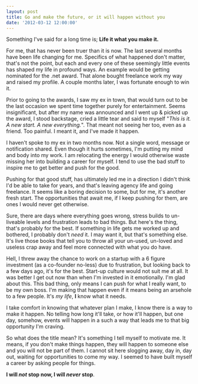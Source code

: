 ```yaml
---
layout: post
title: Go and make the future, or it will happen without you
date: '2012-03-12 12:00:00'
---
```


Something I've said for a long time is; **Life it what you make it.**

For me, that has never been truer than it is now. The last several months have been life changing for me. Specifics of what happened don't matter, that's not the point, but each and every one of these seemingly little events has shaped my life in profound ways. An example would be getting nominated for the .net award. That alone bought freelance work my way and raised my profile. A couple months later, I was fortunate enough to win it.

Prior to going to the awards, I saw my ex in town, that would turn out to be the last occasion we spent time together purely for entertainment. Seems insignificant, but after my name was announced and I went up & picked up the award, I stood backstage, cried a little tear and said to myself "*This is it. A new start. A new everything.*". That meant not seeing her too, even as a friend. Too painful. I meant it, and I've made it happen.

I haven't spoke to my ex in two months now. Not a single word, message or notification shared. Even though it hurts sometimes, I'm putting my mind and body into my work. I am relocating the energy I would otherwise waste missing her into building a career for myself. I tend to use the bad stuff to inspire me to get better and push for the good.

Pushing for that good stuff, has ultimately led me in a direction I didn't think I'd be able to take for years, and that's leaving agency life and going freelance. It seems like a boring decision to some, but for me, it's another fresh start. The opportunities that await me, if I keep pushing for them, are ones I would never get otherwise.

Sure, there are days where everything goes wrong, stress builds to un-liveable levels and frustration leads to bad things. But here's the thing, that's probably for the best. If something in life gets me worked up and bothered, I probably don't *need* it. I may want it, but that's something else. It's live those books that tell you to throw all your un-used, un-loved and useless crap away and feel more connected with what you do have.

Hell, I threw away the chance to work on a startup with a 6 figure investment (as a co-founder no-less) due to frustration, but looking back to a few days ago, it's for the best. Start-up culture would not suit me at all. It was better I get out now than when I'm invested in it emotionally. I'm glad about this. This bad thing, only means I can push for what I really want, to be my own boss. I'm making that happen even if it means being an arsehole to a few people. It's *my life*, **I** know what it needs.

I take comfort in knowing that whatever plan I make, I know there is a way to make it happen. No telling how long it'll take, or how it'll happen, but one day, somehow, events will happen in a such a way that leads me to that big opportunity I'm craving.

So what does the title mean? It's something I tell myself to motivate me. It means, if you don't make things happen, they will happen to someone else and you will not be part of them. I cannot sit here slogging away, day in, day out, waiting for opportunities to come my way. I seemed to have built myself a career by asking people for things.

**I will *not* stop now, I will *never* stop**.
